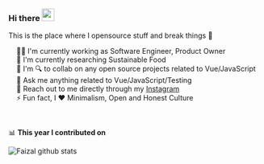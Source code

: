 ### Hi there <a href="https://www.gautamkrishnar.com/"><img src="https://media.giphy.com/media/hvRJCLFzcasrR4ia7z/giphy.gif" width="25px"></a>
This is the place where I opensource stuff and break things 🤣

&nbsp; &nbsp; 🙋‍♂️ I'm currently working as Software Engineer, Product Owner<br>
&nbsp; &nbsp; 🍳 I'm currently researching Sustainable Food <br>
&nbsp; &nbsp; 🤝 I'm 🔍 to collab on any open source projects related to Vue/JavaScript <br>
&nbsp; &nbsp; 💬 Ask me anything related to Vue/JavaScript/Testing <br>
&nbsp; &nbsp; 📩 Reach out to me directly through my [Instagram](https://www.instagram.com/logustra)<br>
&nbsp; &nbsp; ⚡ Fun fact, I ❤️ Minimalism, Open and Honest Culture

<br />

📊 **This year I contributed on**

![Faizal github stats](https://github-readme-stats.vercel.app/api?username=logustra&hide_title=true&hide_border=true&show_icons=true)
